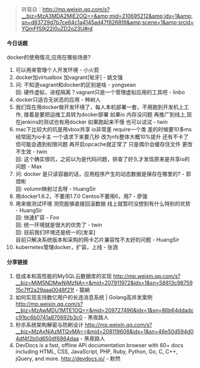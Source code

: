 > 转载自：<http://mp.weixin.qq.com/s?__biz=MzA3MDA2MjE2OQ==&amp;mid=210695212&amp;idx=1&amp;sn=d83729d7b7ce64c1a4145ad47f8268f8&amp;scene=1&amp;srcid=YQmFfS9j22I0uZD2o23U#rd>

#### 今日话题

docker的使用情况,应用在哪些场景?

1. 可以用来管理个人开发环境 - 小火箭
2. docker加virtualbox 加vagrant[呲牙] - 姚文强
3. 问: 不知道vagrant和docker的区别是啥 - yongsean  
回: 硬件虚拟，进程隔离？vagrant只是一个管理虚拟应用的工具吧 - linbo
4. docker只适合无状态的应用 - 种树人
5. 我们现在用docker做开发环境了，每人本机部署一套，不用跑到开发机上工作, 接着是要把运维工具转为docker部署 如果io 内存没问题 再推广到线上,现在jenkins的测试也有用docker 如果跑起来不慢 也可以试试 - twin
6. mac下比较大的坑是用vbox共享 io非常差 require一个类 差的时候要10多ms  经常因为io卡主 一个请求下来要几秒 改为nfs整体大概10%提升 还有不卡了 但可能会遇到权限问题 再开启opcache就正常了 只是偶尔会缓存住文件 更改不生效 - twin  
回: 这个确实很坑，之前以为是代码问题，排查了好久才发现原来是共享io的问题 - Max
7. 问: docker 是只读容器的话，应用程序产生的动态数据是保存在哪里的? - 郭煜彬  
回: volumn映射过去呀 - HuangSir
8. 用docker1.6.2，不要用1.7.0 Centos不要用6，用7 - 廖强
9. 用来做测试环境 测完能够直接回滚数据 线上就暂时没想到有什么特别的优势 - HuangSir  
回: 快速扩容 - Foo  
回: 统一环境就是很大的优势了 - twin  
回: 目前我们环境还是统一的[发呆]  
目前只解决系统版本和采购的网卡芯片兼容性不太好的问题 - HuangSir
10. kubernetes管理docker，扩容，上线 - 张涵

#### 分享链接

1. 低成本和高性能的MySQL云数据库的实现 http://mp.weixin.qq.com/s?__biz=MjM5NDMwNjMzNA==&mid=207911972&idx=1&sn=58813c9875915c7ff2a29aaa0048f21f - 猿蜗
2. 如何实现支持数亿用户的长连消息系统 | Golang高并发案例 http://mp.weixin.qq.com/s?__biz=MzAwMDU1MTE1OQ==&mid=209727496&idx=1&sn=86b64ddadcc91bc6b0741a870692b3c0 - 黑夜路人
3. 秒杀系统架构解密与防刷设计 http://mp.weixin.qq.com/s?__biz=MzAxNjAzMTQyMA==&mid=208119608&idx=1&sn=46e50d594d04df4f2b0d650df6864daa - 黑夜路人
4. DevDocs is a fast, offline API documentation browser with 60+ docs including HTML, CSS, JavaScript, PHP, Ruby, Python, Go, C, C++, jQuery, and more. http://devdocs.io/ - 默然